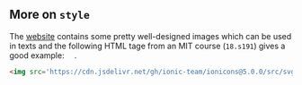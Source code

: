 


## More on `style`
The [website](https://cdn.jsdelivr.net/gh/ionic-team/ionicons@5.0.0/src/svg/eye-outline.svg) contains some pretty well-designed images which can be used in texts and the following HTML
tage from an MIT course (`18.s191`) gives a good example: <img src='https://cdn.jsdelivr.net/gh/ionic-team/ionicons@5.0.0/src/svg/eye-outline.svg' style='width: 1em; height: 1em; margin-bottom: -.2em;'>.
```html
<img src='https://cdn.jsdelivr.net/gh/ionic-team/ionicons@5.0.0/src/svg/eye-outline.svg' style='width: 1em; height: 1em; margin-bottom: -.2em;'>
```







